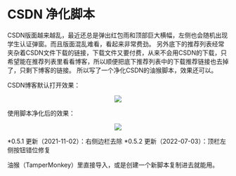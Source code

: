 # CSDN 净化脚本

CSDN版面越来越乱，最近还总是弹出红包雨和顶部巨大横幅，左侧也会随机出现学生认证弹窗。而且版面混乱难看，看起来非常费劲。
另外底下的推荐列表经常夹杂着CSDN文件下载的链接，下载文件又要付费，从来不会用CSDN的下载，只希望能在推荐列表里看看博客，所以顺便把底下推荐列表中的下载推荐链接也去掉了，只剩下博客的链接。
所以写了一个净化CSDN的油猴脚本，效果还可以。

CSDN博客默认打开效果：

<center><img src="https://img2020.cnblogs.com/blog/2589174/202110/2589174-20211024154139035-1051792636.png" class="text-image" /></center>

使用脚本净化后的效果：

<center><img src="https://img2020.cnblogs.com/blog/2589174/202110/2589174-20211024154149877-959601461.png" class="text-image" /></center>

*0.5.1 更新（2021-11-02）：右侧边栏去除
*0.5.2 更新（2022-07-03）：顶栏左侧按钮错位修复

油猴（TamperMonkey）里直接导入，或是创建一个新脚本复制进去就能用。
